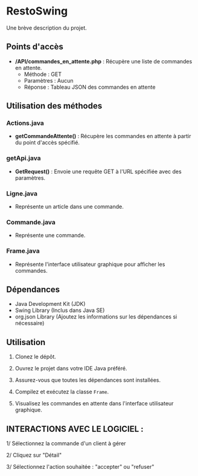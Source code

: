 # RestoSwing

Une brève description du projet.

## Points d'accès

- **/API/commandes_en_attente.php** : Récupère une liste de commandes en attente.
  - Méthode : GET
  - Paramètres : Aucun
  - Réponse : Tableau JSON des commandes en attente
  
<!-- Ajouter plus de points d'accès au besoin -->

## Utilisation des méthodes

### Actions.java

- **getCommandeAttente()** : Récupère les commandes en attente à partir du point d'accès spécifié.

### getApi.java

- **GetRequest()** : Envoie une requête GET à l'URL spécifiée avec des paramètres.

### Ligne.java

- Représente un article dans une commande.

### Commande.java

- Représente une commande.

### Frame.java

- Représente l'interface utilisateur graphique pour afficher les commandes.

## Dépendances

- Java Development Kit (JDK)
- Swing Library (Inclus dans Java SE)
- org.json Library (Ajoutez les informations sur les dépendances si nécessaire)

## Utilisation

1. Clonez le dépôt.

2. Ouvrez le projet dans votre IDE Java préféré.

3. Assurez-vous que toutes les dépendances sont installées.

4. Compilez et exécutez la classe `Frame`.

5. Visualisez les commandes en attente dans l'interface utilisateur graphique.

## INTERACTIONS AVEC LE LOGICIEL :

1/ Sélectionnez la commande d'un client à gérer

2/ Cliquez sur "Détail"

3/ Sélectionnez l'action souhaitée : "accepter" ou "refuser"
